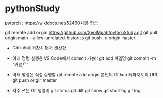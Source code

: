# pythonStudy
pytorch : https://wikidocs.net/52460 내용 학습

git remote add origin https://github.com/SeolMuah/pythonStudy.git
git pull origin main --allow-unrelated-histories
git push -u origin master

- GitHub에 저장소 먼저 생성함

- 아래 명령 실행은 VS Code에서 commit 가능!!
git add 파일명
git commit -m "커맨트"

- 아래 명령은 직접 실행함
git remote add origin 본인의 Github 레파지토리 URL
git push origin master

* 자주 쓰는 Git 명령어
git status 
git diff
git show
git shortlog
git log
